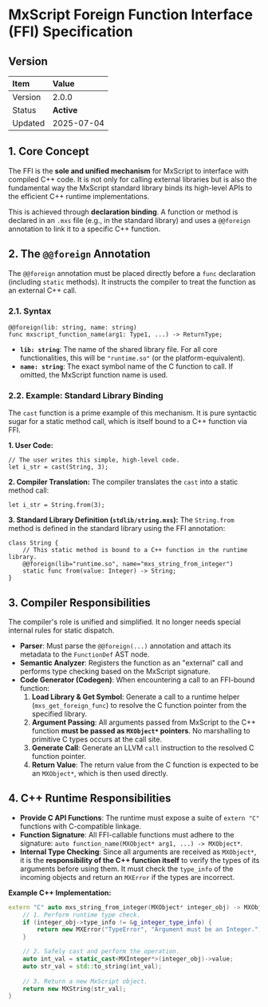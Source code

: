 # MxScript Foreign Function Interface (FFI) Specification

## Version

| Item | Value |
| :--- | :--- |
| Version | 2.0.0 |
| Status | **Active** |
| Updated | 2025-07-04 |

## 1\. Core Concept

The FFI is the **sole and unified mechanism** for MxScript to interface with compiled C++ code. It is not only for calling external libraries but is also the fundamental way the MxScript standard library binds its high-level APIs to the efficient C++ runtime implementations.

This is achieved through **declaration binding**. A function or method is declared in an `.mxs` file (e.g., in the standard library) and uses a `@@foreign` annotation to link it to a specific C++ function.

## 2\. The `@@foreign` Annotation

The `@@foreign` annotation must be placed directly before a `func` declaration (including `static` methods). It instructs the compiler to treat the function as an external C++ call.

### 2.1. Syntax

```mxscript
@@foreign(lib: string, name: string)
func mxscript_function_name(arg1: Type1, ...) -> ReturnType;
```

  * **`lib: string`**: The name of the shared library file. For all core functionalities, this will be `"runtime.so"` (or the platform-equivalent).
  * **`name: string`**: The exact symbol name of the C function to call. If omitted, the MxScript function name is used.

### 2.2. Example: Standard Library Binding

The `cast` function is a prime example of this mechanism. It is pure syntactic sugar for a static method call, which is itself bound to a C++ function via FFI.

**1. User Code:**

```mxscript
// The user writes this simple, high-level code.
let i_str = cast(String, 3);
```

**2. Compiler Translation:**
The compiler translates the `cast` into a static method call:

```mxscript
let i_str = String.from(3);
```

**3. Standard Library Definition (`stdlib/string.mxs`):**
The `String.from` method is defined in the standard library using the FFI annotation:

```mxscript
class String {
    // This static method is bound to a C++ function in the runtime library.
    @@foreign(lib="runtime.so", name="mxs_string_from_integer")
    static func from(value: Integer) -> String;
}
```

## 3\. Compiler Responsibilities

The compiler's role is unified and simplified. It no longer needs special internal rules for static dispatch.

  * **Parser**: Must parse the `@@foreign(...)` annotation and attach its metadata to the `FunctionDef` AST node.
  * **Semantic Analyzer**: Registers the function as an "external" call and performs type checking based on the MxScript signature.
  * **Code Generator (Codegen)**: When encountering a call to an FFI-bound function:
    1.  **Load Library & Get Symbol**: Generate a call to a runtime helper (`mxs_get_foreign_func`) to resolve the C function pointer from the specified library.
    2.  **Argument Passing**: All arguments passed from MxScript to the C++ function **must be passed as `MXObject*` pointers**. No marshalling to primitive C types occurs at the call site.
    3.  **Generate Call**: Generate an LLVM `call` instruction to the resolved C function pointer.
    4.  **Return Value**: The return value from the C function is expected to be an `MXObject*`, which is then used directly.

## 4\. C++ Runtime Responsibilities

  * **Provide C API Functions**: The runtime must expose a suite of `extern "C"` functions with C-compatible linkage.
  * **Function Signature**: All FFI-callable functions must adhere to the signature:
    `auto function_name(MXObject* arg1, ...) -> MXObject*`.
  * **Internal Type Checking**: Since all arguments are received as `MXObject*`, it is the **responsibility of the C++ function itself** to verify the types of its arguments before using them. It must check the `type_info` of the incoming objects and return an `MXError` if the types are incorrect.

**Example C++ Implementation:**

```cpp
extern "C" auto mxs_string_from_integer(MXObject* integer_obj) -> MXObject* {
    // 1. Perform runtime type check.
    if (integer_obj->type_info != &g_integer_type_info) {
        return new MXError("TypeError", "Argument must be an Integer.");
    }

    // 2. Safely cast and perform the operation.
    auto int_val = static_cast<MXInteger*>(integer_obj)->value;
    auto str_val = std::to_string(int_val);
    
    // 3. Return a new MxScript object.
    return new MXString(str_val);
}
```